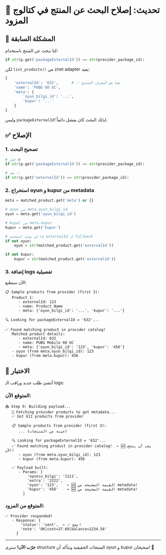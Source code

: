 # 🔧 تحديث: إصلاح البحث عن المنتج في كتالوج المزود

## 🐛 المشكلة السابقة

كنا نبحث عن المنتج باستخدام:
```python
if str(p.get('packageExternalId')) == str(provider_package_id):
```

لكن `list_products()` من znet adapter يعيد:
```python
{
    'externalId': '632',      # ✅ هذا هو المعرف الصحيح
    'name': 'PUBG 60 UC',
    'meta': {
        'oyun_bilgi_id': '...',
        'kupur': '...'
    }
}
```

وليس `packageExternalId`! لذلك البحث كان يفشل دائماً.

## ✅ الإصلاح

### 1. تصحيح البحث
```python
# قبل ❌
if str(p.get('packageExternalId')) == str(provider_package_id):

# بعد ✅
if str(p.get('externalId')) == str(provider_package_id):
```

### 2. استخراج oyun و kupur من metadata
```python
meta = matched_product.get('meta') or {}

# oyun من meta.oyun_bilgi_id
oyun = meta.get('oyun_bilgi_id')

# kupur من meta.kupur
kupur = meta.get('kupur')

# إذا لم توجد، استخدم externalId كـ fallback
if not oyun:
    oyun = str(matched_product.get('externalId'))

if not kupur:
    kupur = str(matched_product.get('externalId'))
```

### 3. إضافة logs تفصيلية
الآن سيطبع:
```
📋 Sample products from provider (first 3):
   Product 1:
      - externalId: 123
      - name: Product Name
      - meta: {'oyun_bilgi_id': '...', 'kupur': '...'}

🔍 Looking for packageExternalId = '632'...

✅ Found matching product in provider catalog!
   Matched product details:
      - externalId: 632
      - name: PUBG Mobile 60 UC
      - meta: {'oyun_bilgi_id': '123', 'kupur': '456'}
   - oyun (from meta.oyun_bilgi_id): 123
   - kupur (from meta.kupur): 456
```

## 🧪 الاختبار

أنشئ طلب جديد وراقب الـ logs:

### المتوقع الآن:
```
📤 Step 9: Building payload...
   📡 Fetching provider products to get metadata...
   ✅ Got 611 products from provider
   
   📋 Sample products from provider (first 3):
      ... (عينة من المنتجات)
   
   🔍 Looking for packageExternalId = '632'...
   ✅ Found matching product in provider catalog!  ← 🆕 يجب أن ينجح الآن!
      - oyun (from meta.oyun_bilgi_id): 123
      - kupur (from meta.kupur): 456
   
   ✅ Payload built:
      - Params: {
          'oyuncu_bilgi': '1111',
          'extra': '2222',
          'oyun': '123',    ← 🆕 القيمة الصحيحة من metadata!
          'kupur': '456'    ← 🆕 القيمة الصحيحة من metadata!
        }
```

### المتوقع من المزود:
```
✅ Provider responded!
   - Response: {
       'status': 'sent',  ← ✅ نجح!
       'note': 'OK|cost=37.60|balance=1234.56'
     }
```

---

**جرّب الآن!** سنرى structure المنتجات الحقيقية ونتأكد أن oyun و kupur صحيحان! 🚀
